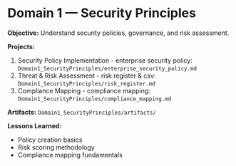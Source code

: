 # Domain 1 — Security Principles

**Objective:** Understand security policies, governance, and risk assessment.

**Projects:**

1. Security Policy Implementation - enterprise security policy: `Domain1_SecurityPrinciples/enterprise_security_policy.md`
2. Threat & Risk Assessment - risk register & csv: `Domain1_SecurityPrinciples/risk_register.md`
3. Compliance Mapping - compliance mapping: `Domain1_SecurityPrinciples/compliance_mapping.md`

**Artifacts:** `Domain1_SecurityPrinciples/artifacts/`

**Lessons Learned:**

- Policy creation basics
- Risk scoring methodology
- Compliance mapping fundamentals
